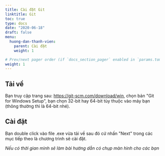 ```yaml
---
title: Cài đặt Git
linktitle: Git
toc: true
type: docs
date: "2020-06-18"
draft: false
menu:
  huong-dan-thanh-vien:
    parent: Cài đặt
    weight: 1

# Prev/next pager order (if `docs_section_pager` enabled in `params.toml`)
weight: 1
---
```


## Tải về

Bạn truy cập trang sau: <https://git-scm.com/download/win>, chọn bản "Git for Windows Setup", bạn chọn 32-bit hay 64-bit tùy thuộc vào máy bạn (thông thường thì là 64-bit nhé).

## Cài đặt

Bạn double click vào file .exe vừa tải về sau đó cứ nhấn "Next" trong các mục tiếp theo là chương trình sẽ cài đặt.

_Nếu có thời gian mình sẽ làm bài hướng dẫn có chụp màn hình cho các bạn_

